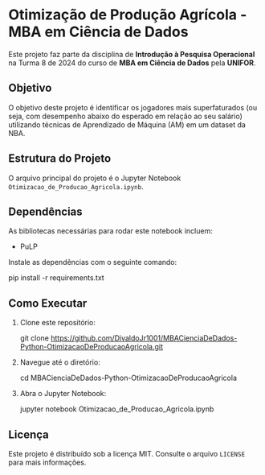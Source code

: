 # Otimização de Produção Agrícola \- MBA em Ciência de Dados

Este projeto faz parte da disciplina de **Introdução à Pesquisa Operacional** na Turma 8 de 2024 do curso de **MBA em Ciência de Dados** pela **UNIFOR**.

## Objetivo

O objetivo deste projeto é identificar os jogadores mais superfaturados (ou seja, com desempenho abaixo do esperado em relação ao seu salário) utilizando técnicas de Aprendizado de Máquina (AM) em um dataset da NBA.

## Estrutura do Projeto

O arquivo principal do projeto é o Jupyter Notebook `Otimizacao_de_Producao_Agricola.ipynb`.

## Dependências

As bibliotecas necessárias para rodar este notebook incluem:

- PuLP

Instale as dependências com o seguinte comando:

pip install \-r requirements.txt

## Como Executar

1. Clone este repositório:

   git clone https://github.com/DivaldoJr1001/MBACienciaDeDados-Python-OtimizacaoDeProducaoAgricola.git

2. Navegue até o diretório:

   cd MBACienciaDeDados-Python-OtimizacaoDeProducaoAgricola

3. Abra o Jupyter Notebook:

   jupyter notebook Otimizacao\_de\_Producao\_Agricola.ipynb

## Licença

Este projeto é distribuído sob a licença MIT. Consulte o arquivo `LICENSE` para mais informações.
